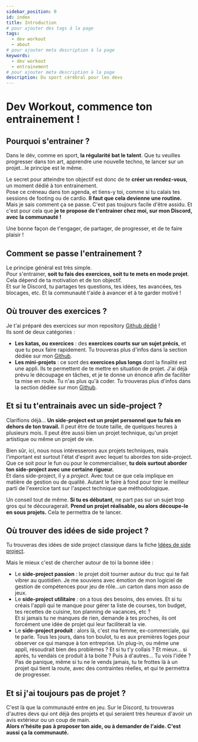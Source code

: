```yaml
---
sidebar_position: 0
id: index
title: Introduction
# pour ajouter des tags à la page
tags:
  - dev workout
  - about
# pour ajouter meta description à la page
keywords:
  - dev workout
  - entrainement
# pour ajouter meta description à la page
description: Du sport cérébral pour les devs
---
```


# Dev Workout, commence ton entrainement !

## Pourquoi s'entrainer ?

Dans le dév, comme en sport, **la régularité bat le talent**.
Que tu veuilles progresser dans ton art, apprendre une nouvelle techno, te lancer sur un projet...le principe est le même.

Le secret pour atteindre ton objectif est donc de te **créer un rendez-vous**, un moment dédié à ton entrainement.  
Pose ce créneau dans ton agenda, et tiens-y toi, comme si tu calais tes sessions de footing ou de cardio. **Il faut que cela devienne une routine.**  
Mais je sais comment ça se passe. C'est pas toujours facile d'être assidu. Et c'est pour cela que **je te propose de t'entrainer chez moi, sur mon Discord, avec la communauté !**

Une bonne façon de t'engager, de partager, de progresser, et de te faire plaisir !

## Comment se passe l'entrainement ?

Le principe général est très simple.  
Pour s'entrainer, **soit tu fais des exercices, soit tu te mets en mode projet**. Cela dépend de ta motivation et de ton objectif.  
Et sur le Discord, tu partages tes questions, tes idées, tes avancées, tes blocages, etc. Et la communauté t'aide à avancer et à te garder motivé !

## Où trouver des exercices ?

Je t'ai préparé des exercices sur mon repository [Github dédié](https://github.com/Nathaniel-Vaur-Henel/dev-workout) !  
Ils sont de deux catégories :

- **Les katas, ou exercices** : des **exercices courts sur un sujet précis**, et que tu peux faire rapidement. Tu trouveras plus d'infos dans la section dédiée sur mon [Github](https://github.com/Nathaniel-Vaur-Henel/dev-workout?tab=readme-ov-file#les-exercices-ou-katas).
- **Les mini-projets** : ce sont des **exercices plus longs** dont la finalité est une appli. Ils te permettent de te mettre en situation de projet. J'ai déjà prévu le découpage en tâches, et je te donne un énoncé afin de faciliter ta mise en route. Tu n'as plus qu'à coder. Tu trouveras plus d'infos dans la section dédiée sur mon [Github](https://github.com/Nathaniel-Vaur-Henel/dev-workout?tab=readme-ov-file#les-mini-projets).

## Et si tu t'entrainais avec un side-project ?

Clarifions déjà... **Un side-project est un projet personnel que tu fais en dehors de ton travail.** Il peut être de toute taille, de quelques heures à plusieurs mois. Il peut être aussi bien un projet technique, qu'un projet artistique ou même un projet de vie.

Bien sûr, ici, nous nous intéresserons aux projets techniques, mais l'important est surtout l'état d'esprit avec lequel tu abordes ton side-project. Que ce soit pour le fun ou pour le commercialiser, **tu dois surtout aborder ton side-project avec une certaine rigueur.**  
Et dans side-project, il y a _project_. Avec tout ce que cela implique en matière de gestion ou de qualité. Autant le faire à fond pour tirer le meilleur parti de l'exercice tant sur l'aspect technique que méthodologique.

Un conseil tout de même. **Si tu es débutant**, ne part pas sur un sujet trop gros qui te découragerait. **Prend un projet réalisable, ou alors découpe-le en sous projets.** Cela te permettra de te lancer.

## Où trouver des idées de side project ?

Tu trouveras des idées de side project classique dans la fiche [Idées de side project](01.idees-side-project.md).

Mais le mieux c'est de chercher autour de toi la bonne idée :

- Le **side-project passion** : le projet doit tourner autour du truc qui te fait vibrer au quotidien. Je me souviens avec émotion de mon logiciel de gestion de compétences pour jeu de rôle...un carton dans mon asso de jeux.
- Le **side-project utilitaire** : on a tous des besoins, des envies. Et si tu créais l'appli qui te manque pour gérer ta liste de courses, ton budget, tes recettes de cuisine, ton planning de vacances, etc ?  
  Et si jamais tu ne manques de rien, demande à tes proches, ils ont forcément une idée de projet qui leur faciliterait la vie.
- Le **side-project produit** : alors là, c'est ma femme, ex-commerciale, qui te parle. Tous les jours, dans ton boulot, tu es aux premières loges pour observer ce qui manque à ton entreprise. Un plug-in, ou même une appli, résoudrait bien des problèmes ? Et si tu t'y collais ? Et mieux... si après, tu vendais ce produit à ta boite ? Puis à d'autres... Tu vois l'idée ?  
  Pas de panique, même si tu ne le vends jamais, tu te frottes là à un projet qui tient la route, avec des contraintes réelles, et qui te permettra de progresser.

## Et si j'ai toujours pas de projet ?

C'est là que la communauté entre en jeu. Sur le Discord, tu trouveras d'autres devs qui ont déjà des projets et qui seraient très heureux d'avoir un avis extérieur ou un coup de main.  
**Alors n'hésite pas à proposer ton aide, ou à demander de l'aide. C'est aussi ça la communauté.**
